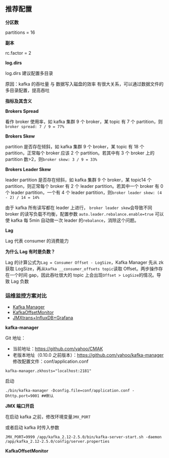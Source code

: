 ## 推荐配置

**分区数**

partitions = 16

**副本**

rc.factor = 2

**log.dirs**

log.dirs 建议配置多目录

原因：kafka 的吞吐量 与 数据写入磁盘的效率 有很大关系，可以通过数据文件的多目录配置，提高吞吐

**指标及其含义**

**Brokers Spread**

看作 broker 使用率，如 kafka 集群 9 个 broker，某 topic 有 7 个 partition，则 `broker spread: 7 / 9 = 77%`

**Brokers Skew**

partition 是否存在倾斜，如 kafka 集群 9 个 broker，某 topic 有 18 个 partition，正常每个 broker 应该 2 个 partition。若其中有 3 个 broker 上的 partition 数>2，则`broker skew: 3 / 9 = 33%`

**Brokers Leader Skew**

leader partition 是否存在倾斜，如 kafka 集群 9 个 broker，某 topic14 个 partition，则正常每个 broker 有 2 个 leader partition。若其中一个 broker 有 0 个 leader partition，一个有 4 个 leader partition，则`broker leader skew: (4 - 2) / 14 = 14%`

由于 kafka 所有读写都在 leader 上进行， `broker leader skew`会导致不同 broker 的读写负载不均衡，配置参数 `auto.leader.rebalance.enable=true` 可以使 kafka 每 5min 自动做一次 leader 的`rebalance`，消除这个问题。

**Lag**

Lag 代表 consumer 的消费能力

**为什么 Lag 有时是负数？**

Lag 的计算公式为`Lag = Consumer Offset - LogSize`，Kafka Manager 先从 zk 获取 LogSize，再从`kafka __consumer_offsets topic`读取 Offset。两步操作存在一个时间 gap，因此吞吐很大的 topic 上会出现`Offset > LogSize`的情况。导致 Lag 负数

### 运维监控方案对比

- [Kafka Manager](#kafka-manager)
- [KafkaOffsetMonitor](#KafkaOffsetMonitor)
- [JMXtrans+InfluxDB+Grafana](#JMXtrans+InfluxDB+Grafana)

**kafka-manager**

Git 地址：

- 当前地址：https://github.com/yahoo/CMAK
- 老版本地址（0.10.0 之前版本）：https://github.com/yahoo/kafka-manager
  修改配置文件：conf/application.conf

`kafka-manager.zkhosts="localhost:2181" `

启动

`./bin/kafka-manager -Dconfig.file=conf/application.conf -Dhttp.port=9001 ##默认`

**JMX 端口开启**

在启动 kafka 之前，修改环境变量`JMX_PORT`

或者启动 kafka 时传入参数

`JMX_PORT=9999 /app/kafka_2.12-2.5.0/bin/kafka-server-start.sh -daemon /app/kafka_2.12-2.5.0/config/server.properties`

**KafkaOffsetMonitor**
